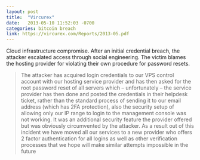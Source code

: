 ```yaml
---
layout: post
title:  "Vircurex"
date:   2013-05-10 11:52:03 -0700
categories: bitcoin breach
link: https://vircurex.com/Reports/2013-05.pdf
---
```

Cloud infrastructure compromise. After an initial credential breach, the attacker escalated access through social engineering. The victim blames the hosting provider for violating their own procedure for password resets. 

> The attacker has acquired login credentials to our VPS control account with our hosting service provider and has then asked for the root password reset of all servers which – unfortunately – the service provider has then done and posted the credentials in their helpdesk ticket, rather than the standard process of sending it to our email address (which has 2FA protection), also the security setup of allowing only our IP range to login to the management console was not working. It was an additional security feature the provider offered but was obviously circumvented by the attacker. As a result out of this incident we have moved all our services to a new provider who offers 2 factor authentication for all
logins as well as other verification processes that we hope will make similar attempts impossible in the future
